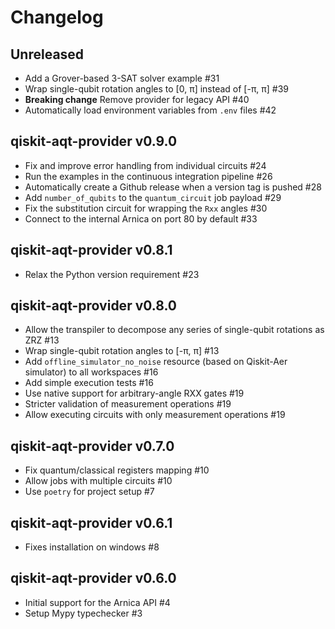 # Changelog

## Unreleased

* Add a Grover-based 3-SAT solver example #31
* Wrap single-qubit rotation angles to [0, π] instead of [-π, π]  #39
* **Breaking change** Remove provider for legacy API #40
* Automatically load environment variables from `.env` files #42

## qiskit-aqt-provider v0.9.0

* Fix and improve error handling from individual circuits #24
* Run the examples in the continuous integration pipeline #26
* Automatically create a Github release when a version tag is pushed #28
* Add `number_of_qubits` to the `quantum_circuit` job payload #29
* Fix the substitution circuit for wrapping the `Rxx` angles #30
* Connect to the internal Arnica on port 80 by default #33

## qiskit-aqt-provider v0.8.1

* Relax the Python version requirement #23

## qiskit-aqt-provider v0.8.0

* Allow the transpiler to decompose any series of single-qubit rotations as ZRZ #13
* Wrap single-qubit rotation angles to [-π, π] #13
* Add `offline_simulator_no_noise` resource (based on Qiskit-Aer simulator) to all workspaces #16
* Add simple execution tests #16
* Use native support for arbitrary-angle RXX gates #19
* Stricter validation of measurement operations #19
* Allow executing circuits with only measurement operations #19

## qiskit-aqt-provider v0.7.0

* Fix quantum/classical registers mapping #10
* Allow jobs with multiple circuits #10
* Use `poetry` for project setup #7

## qiskit-aqt-provider v0.6.1

* Fixes installation on windows #8

## qiskit-aqt-provider v0.6.0

* Initial support for the Arnica API #4
* Setup Mypy typechecker #3
